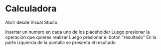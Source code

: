 # Calculadora


Abrir desde Visual Studio

Insertar un numero en cada uno de los placeholder
Luego presionar la operacion que quieres realizar
Luego presionar el boton "resultado"
En la parte izquierda de la pantalla se presenta el resultado

